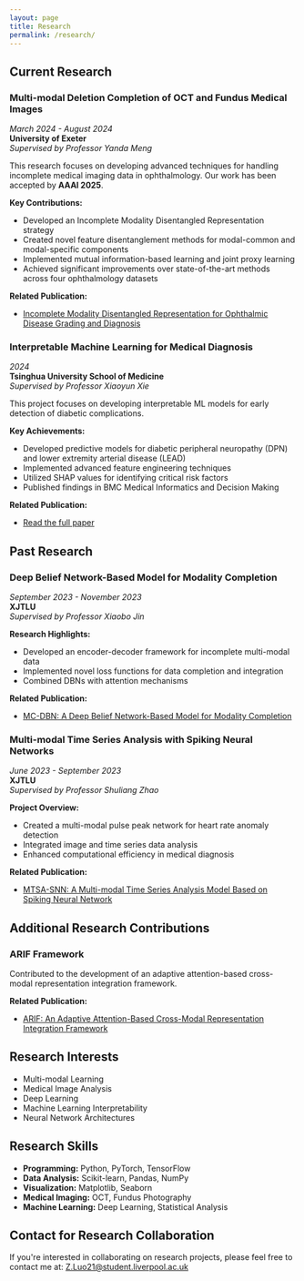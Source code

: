 ```yaml
---
layout: page
title: Research
permalink: /research/
---
```


## Current Research

### Multi-modal Deletion Completion of OCT and Fundus Medical Images
*March 2024 - August 2024*  
**University of Exeter**  
*Supervised by Professor Yanda Meng*

This research focuses on developing advanced techniques for handling incomplete medical imaging data in ophthalmology. Our work has been accepted by **AAAI 2025**.

**Key Contributions:**
- Developed an Incomplete Modality Disentangled Representation strategy
- Created novel feature disentanglement methods for modal-common and modal-specific components
- Implemented mutual information-based learning and joint proxy learning
- Achieved significant improvements over state-of-the-art methods across four ophthalmology datasets

**Related Publication:**
- [Incomplete Modality Disentangled Representation for Ophthalmic Disease Grading and Diagnosis](https://openreview.net/forum?id=IlJw8PAYYS)

### Interpretable Machine Learning for Medical Diagnosis
*2024*  
**Tsinghua University School of Medicine**  
*Supervised by Professor Xiaoyun Xie*

This project focuses on developing interpretable ML models for early detection of diabetic complications.

**Key Achievements:**
- Developed predictive models for diabetic peripheral neuropathy (DPN) and lower extremity arterial disease (LEAD)
- Implemented advanced feature engineering techniques
- Utilized SHAP values for identifying critical risk factors
- Published findings in BMC Medical Informatics and Decision Making

**Related Publication:**
- [Read the full paper](https://link.springer.com/article/10.1186/s12911-024-02595-z)

## Past Research

### Deep Belief Network-Based Model for Modality Completion
*September 2023 - November 2023*  
**XJTLU**  
*Supervised by Professor Xiaobo Jin*

**Research Highlights:**
- Developed an encoder-decoder framework for incomplete multi-modal data
- Implemented novel loss functions for data completion and integration
- Combined DBNs with attention mechanisms

**Related Publication:**
- [MC-DBN: A Deep Belief Network-Based Model for Modality Completion](https://www.arxiv.org/abs/2402.09782)

### Multi-modal Time Series Analysis with Spiking Neural Networks
*June 2023 - September 2023*  
**XJTLU**  
*Supervised by Professor Shuliang Zhao*

**Project Overview:**
- Created a multi-modal pulse peak network for heart rate anomaly detection
- Integrated image and time series data analysis
- Enhanced computational efficiency in medical diagnosis

**Related Publication:**
- [MTSA-SNN: A Multi-modal Time Series Analysis Model Based on Spiking Neural Network](https://arxiv.org/abs/2402.05423)

## Additional Research Contributions

### ARIF Framework
Contributed to the development of an adaptive attention-based cross-modal representation integration framework.

**Related Publication:**
- [ARIF: An Adaptive Attention-Based Cross-Modal Representation Integration Framework](https://link.springer.com/chapter/10.1007/978-3-031-72347-6_1)

## Research Interests
- Multi-modal Learning
- Medical Image Analysis
- Deep Learning
- Machine Learning Interpretability
- Neural Network Architectures

## Research Skills
- **Programming:** Python, PyTorch, TensorFlow
- **Data Analysis:** Scikit-learn, Pandas, NumPy
- **Visualization:** Matplotlib, Seaborn
- **Medical Imaging:** OCT, Fundus Photography
- **Machine Learning:** Deep Learning, Statistical Analysis

## Contact for Research Collaboration
If you're interested in collaborating on research projects, please feel free to contact me at:
[Z.Luo21@student.liverpool.ac.uk](mailto:Z.Luo21@student.liverpool.ac.uk) 